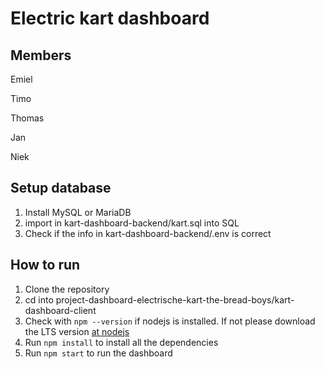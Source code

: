 # Electric kart dashboard

## Members

Emiel

Timo

Thomas 

Jan

Niek

## Setup database

1. Install MySQL or MariaDB
2. import in kart-dashboard-backend/kart.sql into SQL
3. Check if the info in kart-dashboard-backend/.env is correct

## How to run

1. Clone the repository
2. cd into project-dashboard-electrische-kart-the-bread-boys/kart-dashboard-client
3. Check with ```npm --version``` if nodejs is installed. If not please download the LTS version [at nodejs](https://nodejs.org/en)
4. Run ```npm install``` to install all the dependencies
5. Run ```npm start``` to run the dashboard